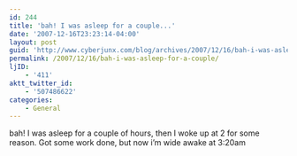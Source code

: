 ```yaml
---
id: 244
title: 'bah! I was asleep for a couple...'
date: '2007-12-16T23:23:14-04:00'
layout: post
guid: 'http://www.cyberjunx.com/blog/archives/2007/12/16/bah-i-was-asleep-for-a-couple/'
permalink: /2007/12/16/bah-i-was-asleep-for-a-couple/
ljID:
    - '411'
aktt_twitter_id:
    - '507486622'
categories:
    - General
---
```


bah! I was asleep for a couple of hours, then I woke up at 2 for some reason. Got some work done, but now i’m wide awake at 3:20am